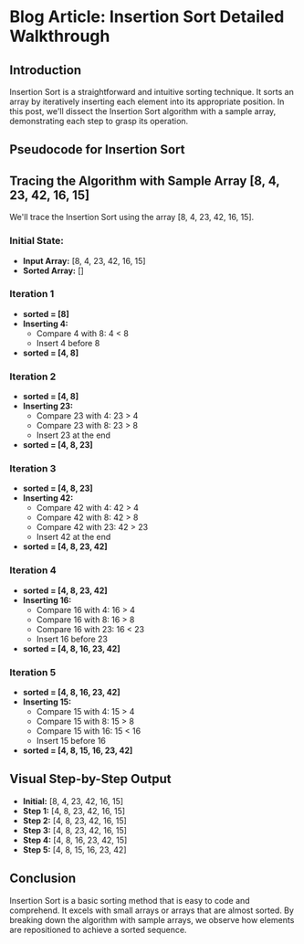 # Blog Article: Insertion Sort Detailed Walkthrough

## Introduction

Insertion Sort is a straightforward and intuitive sorting technique. It sorts an array by iteratively inserting each element into its appropriate position. In this post, we'll dissect the Insertion Sort algorithm with a sample array, demonstrating each step to grasp its operation.

## Pseudocode for Insertion Sort

## Tracing the Algorithm with Sample Array [8, 4, 23, 42, 16, 15]

We'll trace the Insertion Sort using the array [8, 4, 23, 42, 16, 15].

### Initial State:

- **Input Array:** [8, 4, 23, 42, 16, 15]
- **Sorted Array:** []

### Iteration 1

- **sorted = [8]**
- **Inserting 4:**
  - Compare 4 with 8: 4 < 8
  - Insert 4 before 8
- **sorted = [4, 8]**

### Iteration 2

- **sorted = [4, 8]**
- **Inserting 23:**
  - Compare 23 with 4: 23 > 4
  - Compare 23 with 8: 23 > 8
  - Insert 23 at the end
- **sorted = [4, 8, 23]**

### Iteration 3

- **sorted = [4, 8, 23]**
- **Inserting 42:**
  - Compare 42 with 4: 42 > 4
  - Compare 42 with 8: 42 > 8
  - Compare 42 with 23: 42 > 23
  - Insert 42 at the end
- **sorted = [4, 8, 23, 42]**

### Iteration 4

- **sorted = [4, 8, 23, 42]**
- **Inserting 16:**
  - Compare 16 with 4: 16 > 4
  - Compare 16 with 8: 16 > 8
  - Compare 16 with 23: 16 < 23
  - Insert 16 before 23
- **sorted = [4, 8, 16, 23, 42]**

### Iteration 5

- **sorted = [4, 8, 16, 23, 42]**
- **Inserting 15:**
  - Compare 15 with 4: 15 > 4
  - Compare 15 with 8: 15 > 8
  - Compare 15 with 16: 15 < 16
  - Insert 15 before 16
- **sorted = [4, 8, 15, 16, 23, 42]**

## Visual Step-by-Step Output

- **Initial:** [8, 4, 23, 42, 16, 15]
- **Step 1:** [4, 8, 23, 42, 16, 15]
- **Step 2:** [4, 8, 23, 42, 16, 15]
- **Step 3:** [4, 8, 23, 42, 16, 15]
- **Step 4:** [4, 8, 16, 23, 42, 15]
- **Step 5:** [4, 8, 15, 16, 23, 42]

## Conclusion

Insertion Sort is a basic sorting method that is easy to code and comprehend. It excels with small arrays or arrays that are almost sorted. By breaking down the algorithm with sample arrays, we observe how elements are repositioned to achieve a sorted sequence.

